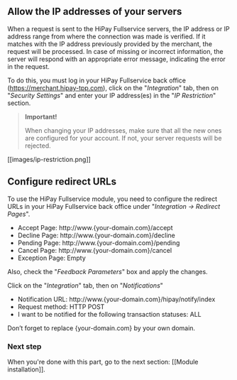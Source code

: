 
## Allow the IP addresses of your servers

When a request is sent to the HiPay Fullservice servers, the IP address or IP address range from where the connection was made is verified. If it matches with the IP address previously provided by the merchant, the request will be processed. In case of missing or incorrect information, the server will respond with an appropriate error message, indicating the error in the request.

To do this, you must log in your HiPay Fullservice back office (https://merchant.hipay-tpp.com), click on the "_Integration_" tab, then on "_Security Settings_" and enter your IP address(es) in the "_IP Restriction_" section.

> **Important!**
>
> When changing your IP addresses, make sure that all the new ones are configured for your account. If not, your server requests will be rejected.

[[images/ip-restriction.png]]

## Configure redirect URLs

To use the HiPay Fullservice module, you need to configure the redirect URLs in your HiPay Fullservice back office under "_Integration -> Redirect Pages_".

- Accept Page:    http://www.{your-domain.com}/accept
- Decline Page:   http://www.{your-domain.com}/decline
- Pending Page:   http://www.{your-domain.com}/pending
- Cancel Page:    http://www.{your-domain.com}/cancel
- Exception Page: Empty

Also, check the "_Feedback Parameters_" box and apply the changes.

Click on the "_Integration_" tab, then on "_Notifications_"

- Notification URL:    http://www.{your-domain.com}/hipay/notify/index
- Request method:      HTTP POST
- I want to be notified for the following transaction statuses: ALL

Don’t forget to replace {your-domain.com} by your own domain.


### Next step
When you're done with this part, go to the next section: [[Module installation]].